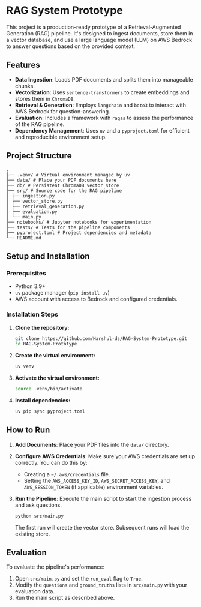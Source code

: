 # RAG System Prototype

This project is a production-ready prototype of a Retrieval-Augmented Generation (RAG) pipeline. It's designed to ingest documents, store them in a vector database, and use a large language model (LLM) on AWS Bedrock to answer questions based on the provided context.

## Features

- **Data Ingestion**: Loads PDF documents and splits them into manageable chunks.
- **Vectorization**: Uses `sentence-transformers` to create embeddings and stores them in `ChromaDB`.
- **Retrieval & Generation**: Employs `langchain` and `boto3` to interact with AWS Bedrock for question-answering.
- **Evaluation**: Includes a framework with `ragas` to assess the performance of the RAG pipeline.
- **Dependency Management**: Uses `uv` and a `pyproject.toml` for efficient and reproducible environment setup.

## Project Structure

```
. 
├── .venv/ # Virtual environment managed by uv
├── data/ # Place your PDF documents here
├── db/ # Persistent ChromaDB vector store
├── src/ # Source code for the RAG pipeline
│ ├── ingestion.py
│ ├── vector_store.py
│ ├── retrieval_generation.py
│ ├── evaluation.py
│ └── main.py
├── notebooks/ # Jupyter notebooks for experimentation
├── tests/ # Tests for the pipeline components
├── pyproject.toml # Project dependencies and metadata
└── README.md
```

## Setup and Installation

### Prerequisites

- Python 3.9+
- `uv` package manager (`pip install uv`)
- AWS account with access to Bedrock and configured credentials.

### Installation Steps

1.  **Clone the repository:**
    ```bash
    git clone https://github.com/Harshul-ds/RAG-System-Prototype.git
    cd RAG-System-Prototype
    ```

2.  **Create the virtual environment:**
    ```bash
    uv venv
    ```

3.  **Activate the virtual environment:**
    ```bash
    source .venv/bin/activate
    ```

4.  **Install dependencies:**
    ```bash
    uv pip sync pyproject.toml
    ```

## How to Run

1.  **Add Documents**: Place your PDF files into the `data/` directory.

2.  **Configure AWS Credentials**: Make sure your AWS credentials are set up correctly. You can do this by:
    -   Creating a `~/.aws/credentials` file.
    -   Setting the `AWS_ACCESS_KEY_ID`, `AWS_SECRET_ACCESS_KEY`, and `AWS_SESSION_TOKEN` (if applicable) environment variables.

3.  **Run the Pipeline**: Execute the main script to start the ingestion process and ask questions.
    ```bash
    python src/main.py
    ```
    The first run will create the vector store. Subsequent runs will load the existing store.

## Evaluation

To evaluate the pipeline's performance:

1.  Open `src/main.py` and set the `run_eval` flag to `True`.
2.  Modify the `questions` and `ground_truths` lists in `src/main.py` with your evaluation data.
3.  Run the main script as described above.
